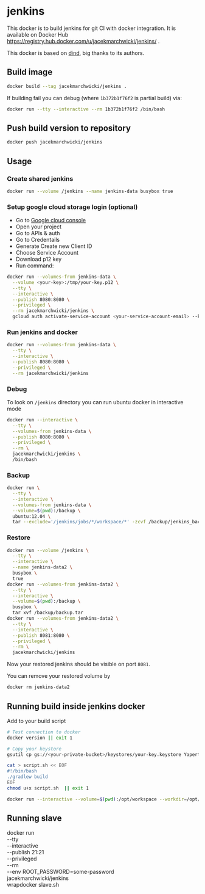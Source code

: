# jenkins

This docker is to build jenkins for git CI with docker integration.
It is available on Docker Hub https://registry.hub.docker.com/u/jacekmarchwicki/jenkins/ .

This docker is based on [dind](https://github.com/jpetazzo/dind), big thanks to its authors.

## Build image

```bash
docker build --tag jacekmarchwicki/jenkins .
```

If building fail you can debug (where `1b372b1f76f2` is partial build) via:

```bash
docker run --tty --interactive --rm 1b372b1f76f2 /bin/bash
```

## Push build version to repository

```bash
docker push jacekmarchwicki/jenkins
```

## Usage

### Create shared jenkins

```bash
docker run --volume /jenkins --name jenkins-data busybox true
```

### Setup google cloud storage login (optional)
* Go to [Google cloud console](https://console.developers.google.com/)
* Open your project
* Go to APIs & auth
* Go to Credentails
* Generate Create new Client ID
* Choose Service Account
* Download p12 key
* Run command:

```bash
docker run --volumes-from jenkins-data \
  --volume <your-key>:/tmp/your-key.p12 \
  --tty \
  --interactive \
  --publish 8080:8080 \
  --privileged \
  --rm jacekmarchwicki/jenkins \
  gcloud auth activate-service-account <your-service-account-email> --key-file /tmp/your-key.p12 --project <your-project-id>
```

### Run jenkins and docker

```bash
docker run --volumes-from jenkins-data \
  --tty \
  --interactive \
  --publish 8080:8080 \
  --privileged \
  --rm jacekmarchwicki/jenkins
```

### Debug
To look on `/jenkins` directory you can run ubuntu docker in interactive mode

```bash
docker run --interactive \
  --tty \
  --volumes-from jenkins-data \
  --publish 8080:8080 \
  --privileged \
  --rm \
  jacekmarchwicki/jenkins \
  /bin/bash
```

### Backup

```bash
docker run \
  --tty \
  --interactive \
  --volumes-from jenkins-data \
  --volume=$(pwd):/backup \
  ubuntu:12.04 \
  tar --exclude='/jenkins/jobs/*/workspace/*' -zcvf /backup/jenkins_backup_$(date +"%Y-%d-%m_%H%M%S").tar.gz /jenkins
```

### Restore

```bash
docker run --volume /jenkins \
  --tty \
  --interactive \
  --name jenkins-data2 \
  busybox \
  true
docker run --volumes-from jenkins-data2 \
  --tty \
  --interactive \
  --volume=$(pwd):/backup \
  busybox \
  tar xvf /backup/backup.tar
docker run --volumes-from jenkins-data2 \
  --tty \
  --interactive \
  --publish 8081:8080 \
  --privileged \
  --rm \
  jacekmarchwicki/jenkins
```

Now your restored jenkins should be visible on port `8081`.

You can remove your restored volume by

```bash
docker rm jenkins-data2
```

## Running build inside jenkins docker
Add to your build script

```bash
# Test connection to docker
docker version || exit 1

# Copy your keystore
gsutil cp gs://<your-private-bucket>/keystores/your-key.keystore Yapert/your-key.keystore || exit 1

cat > script.sh << EOF
#!/bin/bash
./gradlew build
EOF
chmod u+x script.sh  || exit 1

docker run --interactive --volume=$(pwd):/opt/workspace --workdir=/opt/workspace --rm jacekmarchwicki/android-test "/opt/workspace/script.sh" || exit 1
```

## Running slave
docker run \
  --tty \
  --interactive \
  --publish 21:21 \
  --privileged \
  --rm \
  --env ROOT_PASSWORD=some-password \
  jacekmarchwicki/jenkins \
  wrapdocker slave.sh



